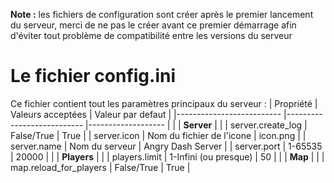 <!-- TITLE: Configuration -->
<!-- SUBTITLE: La configuration du serveur -->

**Note :** les fichiers de configuration sont créer après le premier lancement du serveur, merci de ne pas le créer avant ce premier démarrage afin d'éviter tout problème de compatibilité entre les versions du serveur

# Le fichier config.ini
Ce fichier contient tout les paramètres principaux du serveur :
| Propriété                	| Valeurs acceptées         	| Valeur par defaut 	|
|--------------------------	|---------------------------	|-------------------	|
|                          	|         **Server**        	|                   	|
| server.create_log        	| False/True                	| True              	|
| server.icon              	| Nom du fichier de l'icone 	| icon.png          	|
| <span>server.name</span> 	| Nom du serveur            	| Angry Dash Server 	|
| server.port              	| 1-65535                   	| 20000             	|
|                          	|        **Players**        	|                   	|
| players.limit            	| 1-Infini (ou presque)     	| 50                	|
|                          	|          **Map**          	|                   	|
| map.reload_for_players   	| False/True                	| True              	|